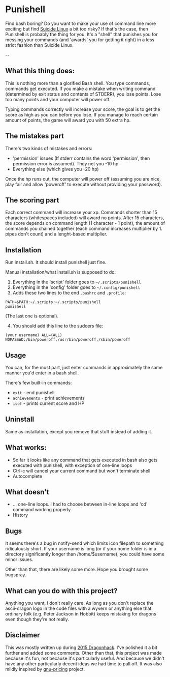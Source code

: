 # Punishell

Find bash boring? Do you want to make your use of command line more exciting but find [Suicide Linux](http://qntm.org/suicide) a bit too risky? If that's the case, then Punishell is probably the thing for you. It's a "shell" that punishes you for messing your commands (and 'awards' you for getting it right) in a less strict fashion than Suicide Linux.

--

## What this thing does:

This is nothing more than a glorified Bash shell. You type commands, commands get executed. If you make a mistake when writing command (determined by exit status and contents of STDERR), you lose points. Lose too many points and your computer will power off. 

Typing commands correctly will increase your score, the goal is to get the score as high as you can before you lose. If you manage to reach certain amount of points, the game will award you with 50 extra hp.

## The mistakes part

There's two kinds of mistakes and errors: 
 * 'permission' issues (If stderr contains the word 'permission', then permission error is assumed). They net you -10 hp
 * Everything else (which gives you -20 hp)
 
 Once the hp runs out, the computer will power off (assuming you are nice, play fair and allow 'poweroff' to execute without providing your password). 
 
## The scoring part

Each correct command will increase your xp. Commands shorter than 15 characters (whitespaces included) will award no points. After 15 characters, the score depends on command length (1 character - 1 point), the amount of commands you chained together (each command increases multiplier by 1. pipes don't count) and a lenght-based multiplier.


## Installation

Run install.sh. It should install punishell just fine.

Manual installation/what install.sh is supposed to do:

1. Everything in the 'script' folder goes to `~/.scripts/punishell`
2. Everything in the 'config' folder goes to `~/.config/punishell`
3. Adds these two lines to the end `.bashrc` and `.profile`: 
```
PATH=$PATH:~/.scripts:~/.scripts/punishell
punishell
```
(The last one is optional).

4. You should add this line to the sudoers file:
```
(your username) ALL=(ALL) NOPASSWD:/bin/poweroff,/usr/bin/poweroff,/sbin/poweroff
```

## Usage

You can, for the most part, just enter commands in approximately the same manner you'd enter in a bash shell.

There's few built-in commands:

 * `exit` - end punishell
 * `achievements` - print achievements
 * `isof` - prints current score and HP

## Uninstall

Same as installation, except you remove that stuff instead of adding it. 
 
## What works:

 * So far it looks like any command that gets executed in bash also gets executed with punishell, with exception of one-line loops
 * Ctrl-c will cancel your current command but won't terminate shell
 * Autocomplete
 
## What doesn't

 * ... one-line loops. I had to choose between in-line loops and 'cd' command working properly.
 * History

## Bugs

It seems there's a bug in notify-send which limits icon filepath to something ridiculously short. If your username is long (or if your home folder is in a directory significantly longer than /home/$username), you could have some minor issues.

Other than that, there are likely some more. Hope you brought some bugspray.

## What can you do with this project?

Anything you want, I don't really care. As long as you don't replace the ascii-dragon logo in the code files with a wyvern or anything else that ordinary folk (e.g. Peter Jackson in Hobbit) keeps mistaking for dragons even though they're not really.


## Disclaimer

This was mostly written up during [2015 Dragonhack](http://dragonhack.si/). I've polished it a bit further and added some comments. Other than that, this project was made because it's fun, not because it's particularly useful. And because we didn't have any other particularly decent ideas we had time to pull off. It was also mildly inspired by [gnu-pricing](https://github.com/diafygi/gnu-pricing/blob/master/README.md) project.